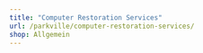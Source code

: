 ```yaml
---
title: "Computer Restoration Services"
url: /parkville/computer-restoration-services/
shop: Allgemein
---
```

